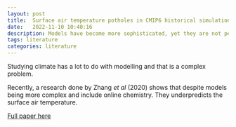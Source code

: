 ```yaml
---
layout: post
title:  Surface air temperature potholes in CMIP6 historical simulations 
date:   2022-11-10 10:40:16
description: Models have become more sophisticated, yet they are not performing as we expected.
tags: literature
categories: literature
---
```


Studying climate has a lot to do with modelling and that is a complex problem. 

Recently, a research done by Zhang _et al_ (2020) shows that despite models being more complex and include online chemistry. They underpredicts the surface air temperature.

[Full paper here](https://acp.copernicus.org/articles/21/18609/2021/acp-21-18609-2021.html)

